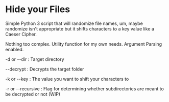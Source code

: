 # Hide your Files

Simple Python 3 script that will randomize file names, um, maybe randomize isn't appropriate but it shifts characters to a key value like a Caeser Cipher.

Nothing too complex. Utility function for my own needs.
Argument Parsing enabled.

-d or --dir       : Target directory

--decrypt         : Decrypts the target folder

-k or --key       : The value you want to shift your characters to

-r or --recursive : Flag for determining whether subdirectories are meant to be decrypted or not  (WIP)
